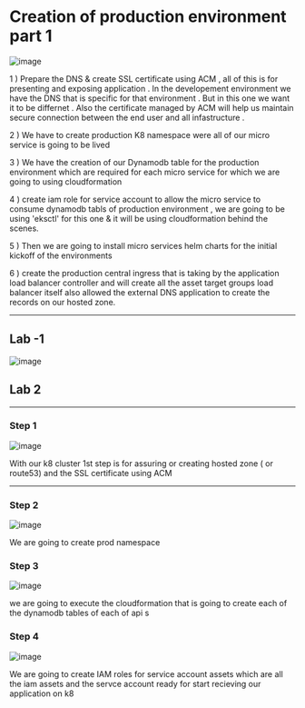 
# Creation of production environment part 1 


![image](https://user-images.githubusercontent.com/33585301/119318371-d7688680-bc96-11eb-915e-002b8c3406ad.png)

1 ) Prepare the DNS & create SSL certificate using ACM , all of this is for presenting and exposing application . In the developement environment we have the DNS that is specific for that environment . But in this one we want it to be differnet . Also the certificate managed by ACM will help us maintain secure connection between the end user and all infastructure .

2 ) We have to create production K8 namespace were all of our micro service is going to be lived 

3 ) We have the creation of our Dynamodb table for the production environment which are required for each micro service for which we are going to using cloudformation  

4 ) create iam role for service account to allow the micro service to consume dynamodb tabls of production environment , we are going to be using 'eksctl' for this one & it will be using cloudformation behind the scenes.

5 ) Then we are going to install micro services helm charts for the initial kickoff of the environments

6 ) create the production central ingress that is taking by the application load balancer controller and will create all the asset target groups load balancer itself also allowed the external DNS application to create the records on our hosted zone.


_______________________

## Lab -1 

![image](https://user-images.githubusercontent.com/33585301/119318482-01ba4400-bc97-11eb-816a-c81a6e1e6f5e.png)

## Lab 2 


__________________________

### Step 1 

![image](https://user-images.githubusercontent.com/33585301/119318837-637aae00-bc97-11eb-8d88-c501f841ce75.png)

With our k8 cluster 1st step is for  assuring or creating hosted zone ( or route53) and the SSL certificate using ACM

____________________



### Step 2

![image](https://user-images.githubusercontent.com/33585301/119318929-7d1bf580-bc97-11eb-9c06-e9a3e49e246f.png)

We are going to create prod namespace 


### Step 3 

![image](https://user-images.githubusercontent.com/33585301/119319114-accafd80-bc97-11eb-8959-b77b90e3b51d.png)

we are going to execute the cloudformation that is going to create each of the dynamodb tables of each of api s  

### Step 4 

![image](https://user-images.githubusercontent.com/33585301/119319239-cd935300-bc97-11eb-94b5-e0dd2054e7ef.png)

We are going to create IAM roles for service account assets which are all the iam assets and the servce account ready for start recieving our application on k8 
